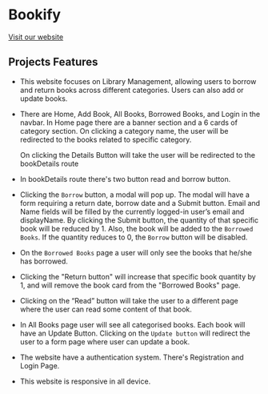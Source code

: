 # Bookify

[Visit our website](https://bookify-client.web.app)

## Projects Features

- This website focuses on Library Management, allowing users to borrow and return books across
  different categories. Users can also add or update books.

- There are Home, Add Book, All Books, Borrowed
  Books, and Login in the navbar. In Home page there are a banner section and a 6 cards of category section. On clicking a category name, the user will be redirected to the books related to specific category.

  On clicking the Details Button will take the user will be redirected to the bookDetails route

- In bookDetails route there's two button read and borrow button.
- Clicking the `Borrow` button, a modal will pop up. The modal will have a form requiring a
  return date, borrow date and a Submit button. Email and Name fields will be filled by the currently logged-in
  user’s email and displayName. By clicking the Submit button, the quantity of that specific book
  will be reduced by 1. Also, the book will be added to the `Borrowed Books`. If the quantity
  reduces to 0, the `Borrow` button will be disabled.

- On the `Borrowed Books` page a user will only see the books that he/she has borrowed.
- Clicking the "Return button" will increase that specific book quantity by 1, and will remove the book
  card from the "Borrowed Books" page.
- Clicking on the “Read” button will take the user to a different page where the user can read
  some content of that book.
- In All Books page user will see all categorised books. Each book will have an Update Button. Clicking on the `Update button` will redirect the user
  to a form page where user can update a book.
- The website have a authentication system. There's Registration and Login Page.
- This website is responsive in all device.
